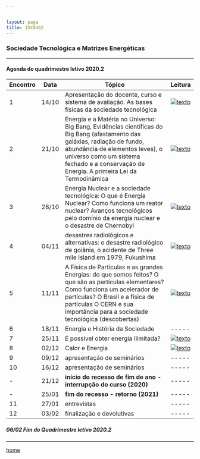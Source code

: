 ```yaml
---


layout: page
title: ISC0462
---
```

### Sociedade Tecnológica e Matrizes Energéticas
---
#### Agenda do quadrimestre letivo 2020.2  


| Encontro  |  Data  | Tópico |  Leitura  |
|--- |--- |--- |--- |
|1|14/10	| Apresentação do docente, curso e sistema de avaliação.  As bases físicas da sociedade tecnológica | [![texto][pdf]][1] |
|2|21/10	| Energia e a Matéria no Universo: Big Bang, Evidências científicas do Big Bang (afastamento das galáxias, radiação de fundo, abundância de elementos leves), o universo como um sistema fechado e a conservação de Energia. A primeira Lei da Termodinâmica | [![texto][pdf]][2] |  
|3|28/10	|	 Energia Nuclear e a sociedade tecnológica: O que é Energia Nuclear? Como funciona um reator nuclear? Avanços tecnológicos pelo domínio da energia nuclear e o desastre de Chernobyl | [![texto][pdf]][3] |  
|4|04/11	|	 desastres radiológicos e alternativas: o desastre radiológico de goiânia, o acidente de Three mile Island em 1979, Fukushima | [![texto][pdf]][4] |  
|5|11/11	|	A Física de Partículas e as grandes Energias: do que somos feitos? O que são as partículas elementares? Como funciona um acelerador de partículas? O Brasil e a física de partículas O CERN e sua importância para a sociedade tecnológica (descobertas) | [![texto][pdf]][5] |  
|6|18/11	|	Energia e História da Sociedade | -----|
|7|25/11	|	  É possível obter energia Ilimitada? | [![texto][pdf]][6] |
|8|02/12	|	  Calor e Energia | [![texto][pdf]][7] |
|9|09/12	|	apresentação de seminários | -----|
|10|16/12	|	 apresentação de seminários | -----|
| - |21/12| **início do recesso de fim de ano - interrupção do curso (2020)** | -----|
| - |25/01| **fim do recesso - retorno  (2021)** | -----|
|11|27/01	|	 entrevistas | -----|
|12|03/02	|	 finalização e devolutivas | -----|

#####  06/02		Fim do Quadrimestre letivo 2020.2

---
[home](index.html)  

[pdf]: https://itxesco.github.io/pages/icons16/pdf-icon.png  
[1]: https://itxesco.github.io/aulas/ISC0462/recursos/planodeaula.pdf "Plano de Aula"  
[2]: https://itxesco.github.io/aulas/ISC0462/recursos/01.pdf "O que é Energia"  
[3]: https://itxesco.github.io/aulas/ISC0462/recursos/02.pdf "O que é um reator nuclear"  
[4]: https://itxesco.github.io/aulas/ISC0462/recursos/03.pdf "A tragédia de Chernobyl"  
[5]: https://itxesco.github.io/aulas/ISC0462/recursos/04.pdf "o que ocorreria se houvesse um acidente nuclear nas usinas de Angra?"  
[6]: https://itxesco.github.io/aulas/ISC0462/recursos/05.pdf "dicas sobre como escrever um ensaio acadêmico"  
[7]: https://itxesco.github.io/aulas/ISC0462/recursos/06.pdf "Orientações para o ensaio acadêmico"  
